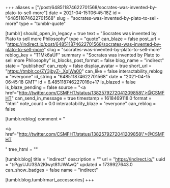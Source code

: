 +++
aliases = ["/post/648511874622701568/socrates-was-invented-by-plato-to-sell-more"]
date = 2021-04-15T06:45:18Z
id = "648511874622701568"
slug = "socrates-was-invented-by-plato-to-sell-more"
type = "tumblr-quote"

[tumblr]
should_open_in_legacy = true
text = "Socrates was invented by Plato to sell more Philosophy"
type = "quote"
can_blaze = false
post_url = "https://indirect.io/post/648511874622701568/socrates-was-invented-by-plato-to-sell-more"
slug = "socrates-was-invented-by-plato-to-sell-more"
reblog_key = "T1Mk6aUF"
summary = "Socrates was invented by Plato to sell more Philosophy"
is_blocks_post_format = false
blog_name = "indirect"
state = "published"
can_reply = false
display_avatar = true
short_url = "https://tmblr.co/ZY3jbyZ-_XqlWa00"
can_like = false
interactability_reblog = "everyone"
id_string = "648511874622701568"
date = "2021-04-15 06:45:18 GMT"
id = 6.485118746227016e+17
is_blazed = false
is_blaze_pending = false
source = "<a href=\"http://twitter.com/CSMFHT/status/1382579272041209858\">@CSMFHT</a>"
can_send_in_message = true
timestamp = 1618469118.0
format = "html"
note_count = 0.0
interactability_blaze = "everyone"
can_reblog = false

[tumblr.reblog]
comment = "<p><a href=\"http://twitter.com/CSMFHT/status/1382579272041209858\">@CSMFHT</a></p>"
tree_html = ""

[tumblr.blog]
title = "indirect"
description = ""
url = "https://indirect.io/"
uuid = "t:PgyUJU3SA2Klwyt81UWAwQ"
updated = 1739927643.0
can_show_badges = false
name = "indirect"

[tumblr.blog.tumblrmart_accessories]
+++
